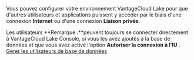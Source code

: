 Vous pouvez configurer votre environnement VantageCloud Lake pour que d'autres utilisateurs et applications puissent y accéder par le biais d'une connexion **Internet** ou d'une connexion **Liaison privée**.

Les utilisateurs **Remarque :**peuvent toujours se connecter directement à VantageCloud Lake Console, si vous les avez ajoutés à la base de données et que vous avez activé l'option **Autoriser la connexion à l'IU** \. [Gérer les utilisateurs de base de données](wxe1659392685092.md)

